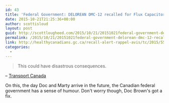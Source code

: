 ```yaml
---
id: 43
title: 'Federal Government: DELOREAN DMC-12 recalled for Flux Capacitor defect'
date: 2015-10-21T21:25:36+00:00
author: scottisloud
layout: post
guid: http://scottlougheed.com/2015/10/21/20151021federal-government-delorean-dmc-12-recalled-for-flux-capacitor-defect/
permalink: /2015/10/21/20151021federal-government-delorean-dmc-12-recalled-for-flux-capacitor-defect/
link: http://healthycanadians.gc.ca/recall-alert-rappel-avis/tc/2015/55494r-eng.php
categories:
  - 
---
```

> This could have disastrous consequences.

– [Transport Canada](http://healthycanadians.gc.ca/recall-alert-rappel-avis/tc/2015/55494r-eng.php)

On this, the day Doc and Marty arrive in the future, the Canadian federal government has a sense of humour. Don't worry though, Doc Brown's got a fix.&nbsp;
